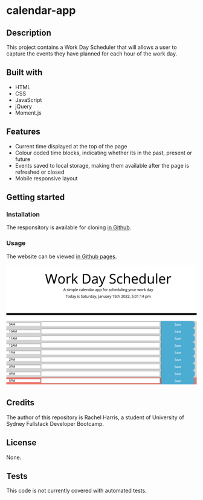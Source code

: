 # calendar-app

## Description
This project contains a Work Day Scheduler that will allows a user to capture the events they have planned for each hour of the work day.

## Built with
* HTML
* CSS
* JavaScript
* jQuery
* Moment.js

## Features
* Current time displayed at the top of the page
* Colour coded time blocks, indicating whether its in the past, present or future 
* Events saved to local storage, making them available after the page is refreshed or closed
* Mobile responsive layout

## Getting started
### Installation
The responsitory is available for cloning [in Github](https://github.com/RachelHarris90/calendar-app).

### Usage
The website can be viewed [in Github pages](https://rachelharris90.github.io/calendar-app/).

![Example](./assets/images/work-day-scheduler.png)

## Credits
The author of this repository is Rachel Harris, a student of University of Sydney Fullstack Developer Bootcamp. 

## License
None.

## Tests
This code is not currently covered with automated tests.
